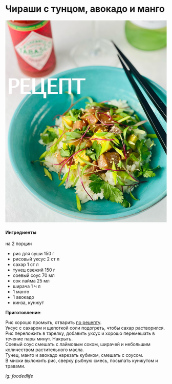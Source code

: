 ﻿---
image: ../pics/chirashi.jpg
---
# Чираши с тунцом, авокадо и манго

![Чираши с тунцом, авокадо и манго](../pics/chirashi.jpg)

#### Ингредиенты
на 2 порции

* рис для суши 150 г
* рисовый уксус 2 ст л
* сахар 1 ст л
* тунец свежий 150 г
* соевый соус 70 мл
* сок лайма 25 мл
* ширача 1 ч л
* 1 манго
* 1 авокадо
* кинза, кунжут

**Приготовление**:

Рис хорошо промыть, отварить [по рецепту](https://mars9n9.github.io/Tips/rice.html).  
Уксус с сахаром и щепоткой соли подогреть, чтобы сахар растворился.  
Рис переложить в тарелку, добавить уксус и хорошо перемешать в течение пары минут. Накрыть.  
Соевый соус смешать с лаймовым соком, ширачей и небольшим количеством растительного масла.  
Тунец, манго и авокадо нарезать кубиком, смешать с соусом.  
В миски выложить рис, сверху рыбную смесь, посыпать кунжутом и травами.  

_ig: foodedlife_

